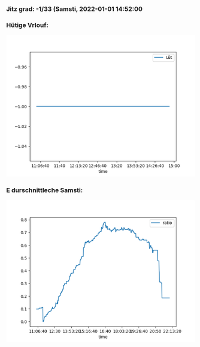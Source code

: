 ### Jitz grad: -1/33 (Samsti, 2022-01-01 14:52:00

### Hütige Vrlouf:
![Graph](Today.png)

### E durschnittleche Samsti:
![Graph](Samsti.png)